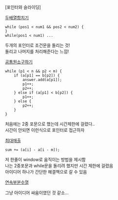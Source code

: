 [포인터와 슬라이딩]

[두배열합치기](두배열합치기.java)
```
while (pos1 < num1 && pos2 < num2) {
}
while(pos1 < num1) ...
```
두개의 포인터로 조건문을 돌리는 것!\
돌리고 나머지를 처리해준다는 느낌!

[공통원소구하기](공통원소구하기.java)
```
while (p1 < n && p2 < m) {
    if (a[p1] == b[p2]) {
        answer.add(a[p1]);
        p1++;
        p2++;
    } else if (a[p1] < b[p2]) {
        p1++;
    } else {
        p2++;
    }
}
```
처음에는 2중 포문으로 했는데 시간제한에 걸렸다..\
시간이 안되면 이런식으로 포인터로 접근하자

[최대매출](최대매출.java)
```
sum += (a[i] - a[i - m]);
```
저 한줄이 window로 움직이는 방법을 제시함\
나는 2중포문과 while문을 돌리려 했지만 시간 제한에 걸렸음\
아이디어 하나가 간단한 해결책으로 갈 수 있음

[연속부분수열](연속부분수열.java)

그냥 아이디어 싸움이였던 것 같소...

